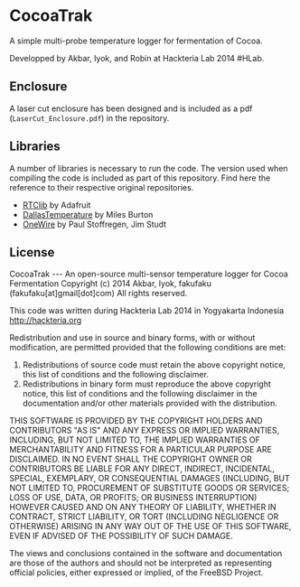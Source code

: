 CocoaTrak
=========

A simple multi-probe temperature logger for fermentation of Cocoa.

Developped by Akbar, Iyok, and Robin at Hackteria Lab 2014 #HLab.

Enclosure
---------

A laser cut enclosure has been designed and is included as a pdf 
(`LaserCut_Enclosure.pdf`) in the repository.

Libraries
---------

A number of libraries is necessary to run the code. The version used when compiling
the code is included as part of this repository. Find here the reference to their
respective original repositories.

* [RTClib](https://github.com/adafruit/RTClib) by Adafruit
* [DallasTemperature](https://github.com/milesburton/Arduino-Temperature-Control-Library) by Miles Burton
* [OneWire](http://playground.arduino.cc/Learning/OneWire) by Paul Stoffregen, Jim Studt

License
-------

CocoaTrak --- An open-source multi-sensor temperature logger for Cocoa Fermentation
Copyright (c) 2014 Akbar, Iyok, fakufaku (fakufaku[at]gmail[dot]com)
All rights reserved.

This code was written during Hackteria Lab 2014 in Yogyakarta Indonesia
http://hackteria.org

Redistribution and use in source and binary forms, with or without
modification, are permitted provided that the following conditions are met:

1. Redistributions of source code must retain the above copyright notice, this
  list of conditions and the following disclaimer. 
2. Redistributions in binary form must reproduce the above copyright notice,
  this list of conditions and the following disclaimer in the documentation
  and/or other materials provided with the distribution.

THIS SOFTWARE IS PROVIDED BY THE COPYRIGHT HOLDERS AND CONTRIBUTORS "AS IS" AND
ANY EXPRESS OR IMPLIED WARRANTIES, INCLUDING, BUT NOT LIMITED TO, THE IMPLIED
WARRANTIES OF MERCHANTABILITY AND FITNESS FOR A PARTICULAR PURPOSE ARE
DISCLAIMED. IN NO EVENT SHALL THE COPYRIGHT OWNER OR CONTRIBUTORS BE LIABLE FOR
ANY DIRECT, INDIRECT, INCIDENTAL, SPECIAL, EXEMPLARY, OR CONSEQUENTIAL DAMAGES
(INCLUDING, BUT NOT LIMITED TO, PROCUREMENT OF SUBSTITUTE GOODS OR SERVICES;
LOSS OF USE, DATA, OR PROFITS; OR BUSINESS INTERRUPTION) HOWEVER CAUSED AND
ON ANY THEORY OF LIABILITY, WHETHER IN CONTRACT, STRICT LIABILITY, OR TORT
(INCLUDING NEGLIGENCE OR OTHERWISE) ARISING IN ANY WAY OUT OF THE USE OF THIS
SOFTWARE, EVEN IF ADVISED OF THE POSSIBILITY OF SUCH DAMAGE.

The views and conclusions contained in the software and documentation are those
of the authors and should not be interpreted as representing official policies, 
either expressed or implied, of the FreeBSD Project.

